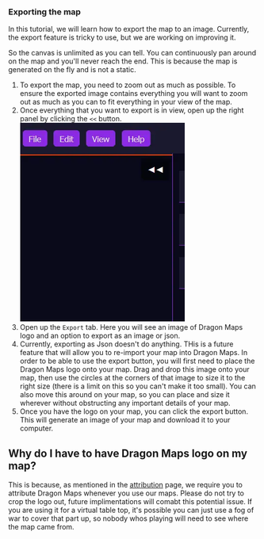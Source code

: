 ### Exporting the map

In this tutorial, we will learn how to export the map to an image. Currently, the export feature is tricky to use, but we are working on improving it.

So the canvas is unlimited as you can tell. You can continuously pan around on the map and you'll never reach the end. This is because the map is generated on the fly and is not a static.

1) To export the map, you need to zoom out as much as possible. To ensure the exported image contains everything you will want to zoom out as much as you can to fit everything in your view of the map.
2) Once everything that you want to export is in view, open up the right panel by clicking the `<<` button.
![Refresh button on web browsers](../assets/images/tutorials/right-panel-button.webp "right panel button")
3) Open up the `Export` tab. Here you will see an image of Dragon Maps logo and an option to export as an image or json.
4) Currently, exporting as Json doesn't do anything. THis is a future feature that will allow you to re-import your map into Dragon Maps.
   In order to be able to use the export button, you will first need to place the Dragon Maps logo onto your map. Drag and drop this image onto your map, then use the circles at the corners of that image to size it to the right size (there is a limit on this so you can't make it too small). You can also move this around on your map, so you can place and size it wherever without obstructing any important details of your map.
5) Once you have the logo on your map, you can click the export button. This will generate an image of your map and download it to your computer.

## Why do I have to have Dragon Maps logo on my map?
This is because, as mentioned in the <a href="../pages/attribution.html">attribution</a> page, we require you to attribute Dragon Maps whenever you use our maps. Please do not try to crop the logo out, future implimentations will comabt this potential issue. If you are using it for a virtual table top, it's possible you can just use a fog of war to cover that part up, so nobody whos playing will need to see where the map came from.